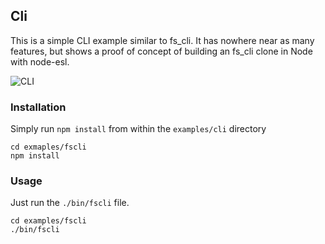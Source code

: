 ## Cli

This is a simple CLI example similar to fs_cli. It has nowhere near as many features,
but shows a proof of concept of building an fs_cli clone in Node with node-esl.

![CLI][1]

### Installation

Simply run `npm install` from within the `examples/cli` directory

```shell
cd exmaples/fscli
npm install
```

### Usage

Just run the `./bin/fscli` file.

```shell
cd examples/fscli
./bin/fscli
```

[1]: http://cache.gawkerassets.com/assets/images/17/2010/09/500x_cli_wallpaper.jpg